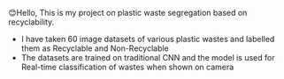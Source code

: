 😊Hello, This is my project on plastic waste segregation based on recyclability. 
- I have taken 60 image datasets of various plastic wastes and labelled them as Recyclable and Non-Recyclable
- The datasets are trained on traditional CNN and the model is used for Real-time classification of wastes when shown on camera
